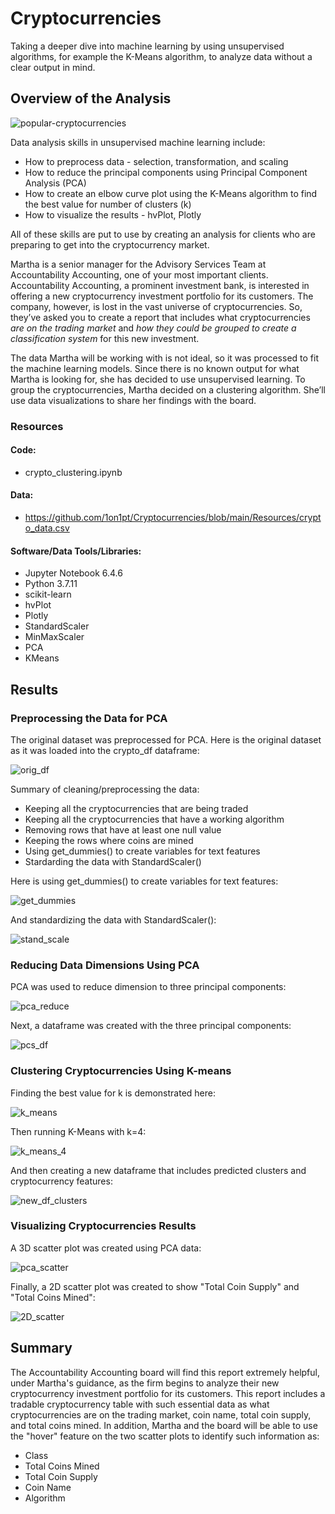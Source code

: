 # Cryptocurrencies
Taking a deeper dive into machine learning by using unsupervised algorithms, for example the K-Means algorithm, to analyze data without a clear output in mind.


## Overview of the Analysis
![popular-cryptocurrencies](https://user-images.githubusercontent.com/94148420/164922829-937b9523-0436-4ce6-ae14-0df3a2794ece.jpeg)

Data analysis skills in unsupervised machine learning include:
* How to preprocess data - selection, transformation, and scaling
* How to reduce the principal components using Principal Component Analysis (PCA)
* How to create an elbow curve plot using the K-Means algorithm to find the best value for number of clusters (k)
* How to visualize the results - hvPlot, Plotly

All of these skills are put to use by creating an analysis for clients who are preparing to get into the cryptocurrency market.

Martha is a senior manager for the Advisory Services Team at Accountability Accounting, one of your most important clients. Accountability Accounting, a prominent investment bank, is interested in offering a new cryptocurrency investment portfolio for its customers. The company, however, is lost in the vast universe of cryptocurrencies. So, they’ve asked you to create a report that includes what cryptocurrencies *are on the trading market* and *how they could be grouped to create a classification system* for this new investment.

The data Martha will be working with is not ideal, so it was processed to fit the machine learning models. Since there is no known output for what Martha is looking for, she has decided to use unsupervised learning. To group the cryptocurrencies, Martha decided on a clustering algorithm. She’ll use data visualizations to share her findings with the board.

### Resources
#### Code:
* crypto_clustering.ipynb

#### Data:
* https://github.com/1on1pt/Cryptocurrencies/blob/main/Resources/crypto_data.csv

#### Software/Data Tools/Libraries:
* Jupyter Notebook 6.4.6
* Python 3.7.11
* scikit-learn
* hvPlot
* Plotly
* StandardScaler
* MinMaxScaler
* PCA
* KMeans

## Results
### Preprocessing the Data for PCA
The original dataset was preprocessed for PCA.  Here is the original dataset as it was loaded into the crypto_df dataframe:

![orig_df](https://user-images.githubusercontent.com/94148420/164934383-722fe87a-8ad8-402b-8395-dedf6653d9da.PNG)

Summary of cleaning/preprocessing the data:
* Keeping all the cryptocurrencies that are being traded
* Keeping all the cryptocurrencies that have a working algorithm
* Removing rows that have at least one null value
* Keeping the rows where coins are mined
* Using get_dummies() to create variables for text features
* Stardarding the data with StandardScaler()

Here is using get_dummies() to create variables for text features:

![get_dummies](https://user-images.githubusercontent.com/94148420/164934926-f668c1d7-1bf8-452b-b0e8-aec6eaad19d3.PNG)


And standardizing the data with StandardScaler():

![stand_scale](https://user-images.githubusercontent.com/94148420/164935244-1d0a13a3-096f-463f-ace9-134c6d3970f1.PNG)


### Reducing Data Dimensions Using PCA
PCA was used to reduce dimension to three principal components:

![pca_reduce](https://user-images.githubusercontent.com/94148420/164935760-59b42fe7-d6ce-4f05-8203-1825bd325222.PNG)


Next, a dataframe was created with the three principal components:

![pcs_df](https://user-images.githubusercontent.com/94148420/164936218-7b7f31cf-d80d-434e-9c25-ae37c88340b7.PNG)


### Clustering Cryptocurrencies Using K-means
Finding the best value for k is demonstrated here:

![k_means](https://user-images.githubusercontent.com/94148420/164945600-250c7d23-0a54-477b-900f-03af8a0ba3d9.PNG)


Then running K-Means with k=4:

![k_means_4](https://user-images.githubusercontent.com/94148420/164945742-75ace20a-99ae-4e88-b928-fe00d5549f19.PNG)


And then creating a new dataframe that includes predicted clusters and cryptocurrency features:

![new_df_clusters](https://user-images.githubusercontent.com/94148420/164945800-335cc362-d921-4c5a-975f-5554e474eb62.PNG)


### Visualizing Cryptocurrencies Results
A 3D scatter plot was created using PCA data:

![pca_scatter](https://user-images.githubusercontent.com/94148420/164945958-858efcbf-07d6-4273-9546-6e1959b8836c.PNG)


Finally, a 2D scatter plot was created to show "Total Coin Supply" and "Total Coins Mined":

![2D_scatter](https://user-images.githubusercontent.com/94148420/164946017-14756a03-c552-42cf-9ff3-4b44d4afc91f.PNG)


## Summary
The Accountability Accounting board will find this report extremely helpful, under Martha's guidance, as the firm begins to analyze their new cryptocurrency investment portfolio for its customers. This report includes a tradable cryptocurrency table with such essential data as what cryptocurrencies are on the trading market, coin name, total coin supply, and total coins mined.  In addition, Martha and the board will be able to use the "hover" feature on the two scatter plots to identify such information as:
* Class
* Total Coins Mined
* Total Coin Supply
* Coin Name
* Algorithm

